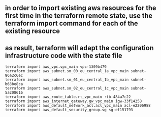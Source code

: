 ## in order to import existing aws resources for the first time in the terraform remote state, use the terraform import command for each of the existing resource
## as result, terraform will adapt the configuration infrastructure code with the state file
```
terraform import aws_vpc.vpc_main vpc-1309b479
terraform import aws_subnet.sn_00_eu_central_1a_vpc_main subnet-86a2c6ec
terraform import aws_subnet.sn_01_eu_central_1b_vpc_main subnet-b63be8ca
terraform import aws_subnet.sn_02_eu_central_1c_vpc_main subnet-5a208616
terraform import aws_route_table.rt_vpc_main rtb-484a7c22
terraform import aws_internet_gateway.gw_vpc_main igw-33f14258
terraform import aws_default_network_acl.acl_vpc_main acl-e2206988
terraform import aws_default_security_group.sg sg-ef151793
```
